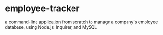 # employee-tracker
a command-line application from scratch to manage a company's employee database, using Node.js, Inquirer, and MySQL
